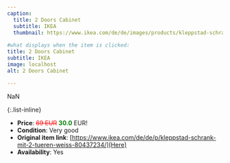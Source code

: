 ```yaml
---
caption:
  title: 2 Doors Cabinet
  subtitle: IKEA
  thumbnail: https://www.ikea.com/de/de/images/products/kleppstad-schrank-mit-2-tueren-weiss__0733324_pe748781_s5.jpg
  
#what displays when the item is clicked:
title: 2 Doors Cabinet
subtitle: IKEA
image: localhost
alt: 2 Doors Cabinet

---
```

NaN

{:.list-inline} 
- **Price**: <span style="color:red"><del>69 EUR</del></span> <span style="color:green">**30.0**</span> EUR!
- **Condition**: Very good
- **Original item link**: [https://www.ikea.com/de/de/p/kleppstad-schrank-mit-2-tueren-weiss-80437234/](Here)
- **Availability**: Yes
